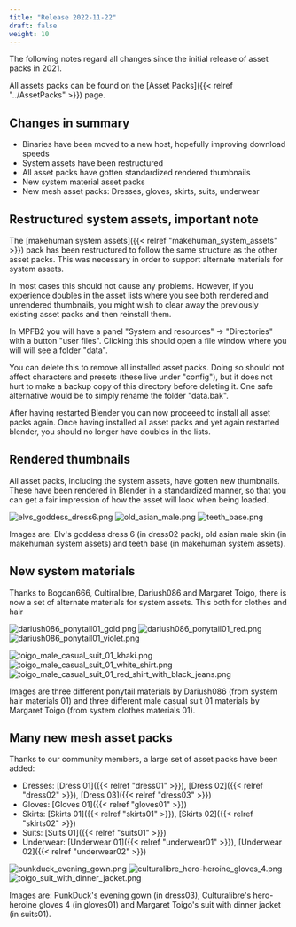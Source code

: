 ```yaml
---
title: "Release 2022-11-22"
draft: false
weight: 10
---
```


The following notes regard all changes since the initial release of asset packs in 2021. 

All assets packs can be found on the [Asset Packs]({{< relref "../AssetPacks" >}}) page. 

## Changes in summary

* Binaries have been moved to a new host, hopefully improving download speeds
* System assets have been restructured
* All asset packs have gotten standardized rendered thumbnails
* New system material asset packs
* New mesh asset packs: Dresses, gloves, skirts, suits, underwear

## Restructured system assets, important note

The [makehuman system assets]({{< relref "makehuman_system_assets" >}}) pack has been restructured to follow the same structure as the other 
asset packs. This was necessary in order to support alternate materials for system assets. 

In most cases this should not cause any problems. However, if you experience doubles in the asset lists where you see both rendered and unrendered
thumbnails, you might wish to clear away the previously existing asset packs and then reinstall them. 

In MPFB2 you will have a panel "System and resources" -> "Directories" with a button "user files". Clicking this should open a file window where 
you will will see a folder "data". 

You can delete this to remove all installed asset packs. Doing so should not affect characters and presets (these live under "config"), but it does
not hurt to make a backup copy of this directory before deleting it. One safe alternative would be to simply rename the folder "data.bak".

After having restarted Blender you can now proceeed to install all asset packs again. Once having installed all asset packs and yet again restarted
blender, you should no longer have doubles in the lists.

## Rendered thumbnails

All asset packs, including the system assets, have gotten new thumbnails. These have been rendered in Blender in a standardized manner, so that you 
can get a fair impression of how the asset will look when being loaded. 

![elvs_goddess_dress6.png](elvs_goddess_dress6.png) ![old_asian_male.png](old_asian_male.png) ![teeth_base.png](teeth_base.png) 

Images are: Elv's goddess dress 6 (in dress02 pack), old asian male skin (in makehuman system assets) and teeth base (in makehuman system assets).

## New system materials 

Thanks to Bogdan666, Cultiralibre, Dariush086 and Margaret Toigo, there is now a set of alternate materials for system assets. This both for clothes and hair

![dariush086_ponytail01_gold.png](dariush086_ponytail01_gold.png) ![dariush086_ponytail01_red.png](dariush086_ponytail01_red.png)  ![dariush086_ponytail01_violet.png](dariush086_ponytail01_violet.png)

![toigo_male_casual_suit_01_khaki.png](toigo_male_casual_suit_01_khaki.png) ![toigo_male_casual_suit_01_white_shirt.png](toigo_male_casual_suit_01_white_shirt.png) ![toigo_male_casual_suit_01_red_shirt_with_black_jeans.png](toigo_male_casual_suit_01_red_shirt_with_black_jeans.png)

Images are three different ponytail materials by Dariush086 (from system hair materials 01) and three different male casual suit 01 materials by Margaret Toigo (from system clothes materials 01).

## Many new mesh asset packs

Thanks to our community members, a large set of asset packs have been added:

* Dresses: [Dress 01]({{< relref "dress01" >}}), [Dress 02]({{< relref "dress02" >}}), [Dress 03]({{< relref "dress03" >}})
* Gloves: [Gloves 01]({{< relref "gloves01" >}})
* Skirts: [Skirts 01]({{< relref "skirts01" >}}), [Skirts 02]({{< relref "skirts02" >}})
* Suits: [Suits 01]({{< relref "suits01" >}})
* Underwear: [Underwear 01]({{< relref "underwear01" >}}), [Underwear 02]({{< relref "underwear02" >}})

![punkduck_evening_gown.png](punkduck_evening_gown.png) ![culturalibre_hero-heroine_gloves_4.png](culturalibre_hero-heroine_gloves_4.png) ![toigo_suit_with_dinner_jacket.png](toigo_suit_with_dinner_jacket.png) 

Images are: PunkDuck's evening gown (in dress03), Culturalibre's hero-heroine gloves 4 (in gloves01) and Margaret Toigo's suit with dinner jacket (in suits01).

